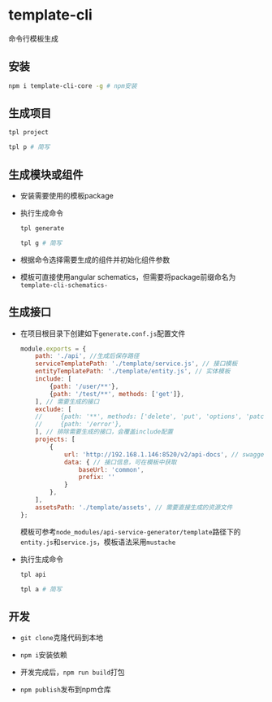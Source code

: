 # template-cli
命令行模板生成

## 安装
```bash
npm i template-cli-core -g # npm安装

```

## 生成项目

```bash
tpl project

tpl p # 简写
```

## 生成模块或组件

- 安装需要使用的模板package

- 执行生成命令

  ```bash
  tpl generate

  tpl g # 简写
  ```
- 根据命令选择需要生成的组件并初始化组件参数

- 模板可直接使用angular schematics，但需要将package前缀命名为`template-cli-schematics-`

## 生成接口

- 在项目根目录下创建如下`generate.conf.js`配置文件

    ```javascript
    module.exports = {
        path: './api', //生成后保存路径
        serviceTemplatePath: './template/service.js', // 接口模板
        entityTemplatePath: './template/entity.js', // 实体模板
        include: [
            {path: '/user/**'},
            {path: '/test/**', methods: ['get']},
        ], // 需要生成的接口
        exclude: [
        //     {path: '**', methods: ['delete', 'put', 'options', 'patch', 'head']},
        //     {path: '/error'},
        ], // 排除需要生成的接口，会覆盖include配置
        projects: [
            {
                url: 'http://192.168.1.146:8520/v2/api-docs', // swagger地址
                data: { // 接口信息，可在模板中获取
                    baseUrl: 'common',
                    prefix: ''
                }
            },
        ],
        assetsPath: './template/assets', // 需要直接生成的资源文件
    };
    ```

    模板可参考`node_modules/api-service-generator/template`路径下的`entity.js`和`service.js`，模板语法采用`mustache`
    
- 执行生成命令

  ```bash
  tpl api

  tpl a # 简写
  ```


## 开发

- `git clone`克隆代码到本地

- `npm i`安装依赖

- 开发完成后，`npm run build`打包

- `npm publish`发布到npm仓库
